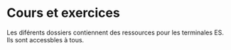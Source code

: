 # Cours et exercices

Les diférents dossiers contiennent des ressources pour les terminales ES.
Ils sont accessbles à tous.

